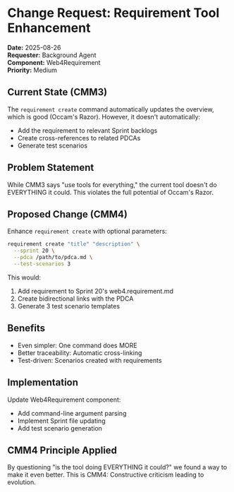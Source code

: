 # Change Request: Requirement Tool Enhancement

**Date:** 2025-08-26  
**Requester:** Background Agent  
**Component:** Web4Requirement  
**Priority:** Medium  

## Current State (CMM3)

The `requirement create` command automatically updates the overview, which is good (Occam's Razor). However, it doesn't automatically:
- Add the requirement to relevant Sprint backlogs
- Create cross-references to related PDCAs
- Generate test scenarios

## Problem Statement

While CMM3 says "use tools for everything," the current tool doesn't do EVERYTHING it could. This violates the full potential of Occam's Razor.

## Proposed Change (CMM4)

Enhance `requirement create` with optional parameters:
```bash
requirement create "title" "description" \
  --sprint 20 \
  --pdca /path/to/pdca.md \
  --test-scenarios 3
```

This would:
1. Add requirement to Sprint 20's web4.requirement.md
2. Create bidirectional links with the PDCA
3. Generate 3 test scenario templates

## Benefits

- Even simpler: One command does MORE
- Better traceability: Automatic cross-linking
- Test-driven: Scenarios created with requirements

## Implementation

Update Web4Requirement component:
- Add command-line argument parsing
- Implement Sprint file updating
- Add test scenario generation

## CMM4 Principle Applied

By questioning "is the tool doing EVERYTHING it could?" we found a way to make it even better. This is CMM4: Constructive criticism leading to evolution.